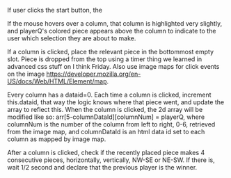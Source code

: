 
If user clicks the start button, the 

If the mouse hovers over a column, that column is highlighted very slightly, and playerQ's colored piece appears above the column to indicate to the user which selection they are about to make.

If a column is clicked, place the relevant piece in the bottommost empty slot.  Piece is dropped from the top using a timer thing we learned in advanced css stuff on I think Friday.  Also use image maps for click events on the image https://developer.mozilla.org/en-US/docs/Web/HTML/Element/map.

Every column has a dataid=0.  Each time a column is clicked, increment this.dataid, that way the logic knows where that piece went, and update the array to reflect this.  When the column is clicked, the 2d array will be modified like so: arr[5-columnDataId][columnNum] = playerQ, where columnNum is the number of the column from left to right, 0-6, retrieved from the image map, and columnDataId is an html data id set to each column as mapped by image map.

After a column is clicked, check if the recently placed piece makes 4 consecutive pieces, horizontally, vertically, NW-SE or NE-SW.  If there is, wait 1/2 second and declare that the previous player is the winner.
